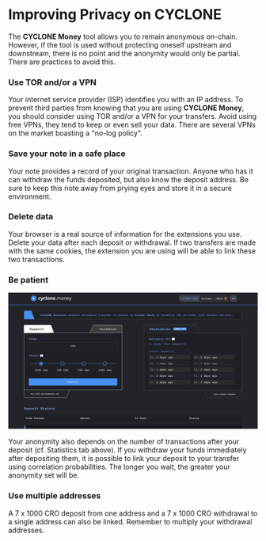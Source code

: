 # Improving Privacy on CYCLONE

The **CYCLONE Money** tool allows you to remain anonymous on-chain. However, if the tool is used without protecting oneself upstream and downstream, there is no point and the anonymity would only be partial. There are practices to avoid this.

### Use TOR and/or a VPN

Your internet service provider (ISP) identifies you with an IP address. To prevent third parties from knowing that you are using **CYCLONE Money**, you should consider using TOR and/or a VPN for your transfers. Avoid using free VPNs, they tend to keep or even sell your data. There are several VPNs on the market boasting a "no-log policy".

### Save your note in a safe place <a href="#save-your-note-in-a-safe-place" id="save-your-note-in-a-safe-place"></a>

Your note provides a record of your original transaction. Anyone who has it can withdraw the funds deposited, but also know the deposit address. Be sure to keep this note away from prying eyes and store it in a secure environment.

### Delete data <a href="#delete-data" id="delete-data"></a>

Your browser is a real source of information for the extensions you use. Delete your data after each deposit or withdrawal. If two transfers are made with the same cookies, the extension you are using will be able to link these two transactions.

### Be patient <a href="#be-patient" id="be-patient"></a>

![Always check the Anonymity Set](../.gitbook/assets/cyclone.png)

Your anonymity also depends on the number of transactions after your deposit (cf. Statistics tab above). If you withdraw your funds immediately after depositing them, it is possible to link your deposit to your transfer using correlation probabilities. The longer you wait, the greater your anonymity set will be.

### Use multiple addresses

A 7 x 1000 CRO deposit from one address and a 7 x 1000 CRO withdrawal to a single address can also be linked. Remember to multiply your withdrawal addresses.
